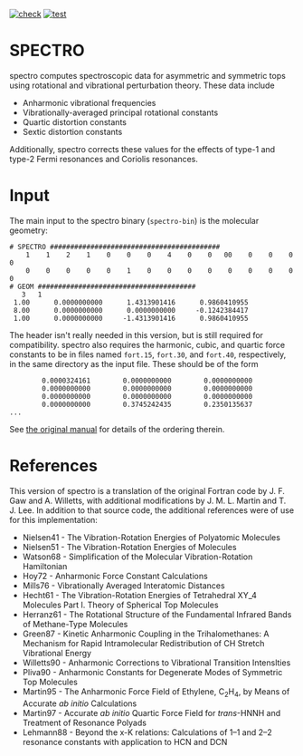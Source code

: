 [![check](https://github.com/ntBre/spectro/actions/workflows/check.yml/badge.svg)](https://github.com/ntBre/spectro/actions/workflows/check.yml)
[![test](https://github.com/ntBre/spectro/actions/workflows/test.yml/badge.svg)](https://github.com/ntBre/spectro/actions/workflows/test.yml)

# SPECTRO
spectro computes spectroscopic data for asymmetric and symmetric tops using
rotational and vibrational perturbation theory. These data include
- Anharmonic vibrational frequencies
- Vibrationally-averaged principal rotational constants
- Quartic distortion constants
- Sextic distortion constants

Additionally, spectro corrects these values for the effects of type-1 and type-2
Fermi resonances and Coriolis resonances.

# Input
The main input to the spectro binary (`spectro-bin`) is the molecular geometry:
```text
# SPECTRO ##########################################
    1    1    2    1    0    0    0    4    0    0   00    0    0    0    0
    0    0    0    0    0    1    0    0    0    0    0    0    0    0    0
# GEOM #######################################
   3   1
 1.00      0.0000000000      1.4313901416      0.9860410955
 8.00      0.0000000000      0.0000000000     -0.1242384417
 1.00      0.0000000000     -1.4313901416      0.9860410955
```
The header isn't really needed in this version, but is still required for compatibility.
spectro also requires the harmonic, cubic, and quartic force constants to be in files named
`fort.15`, `fort.30`, and `fort.40`, respectively, in the same directory as the input file.
These should be of the form
```text
        0.0000324161        0.0000000000        0.0000000000
        0.0000000000        0.0000000000        0.0000000000
        0.0000000000        0.0000000000        0.0000000000
        0.0000000000        0.3745242435        0.2350135637
...
```
See [the original manual](https://r410berry.com/static/media/spectro_manual.8f984ff8.pdf)
for details of the ordering therein.

# References
This version of spectro is a translation of the original Fortran code by J. F.
Gaw and A. Willetts, with additional modifications by J. M. L. Martin and T. J.
Lee. In addition to that source code, the additional references were of use for
this implementation:
  - Nielsen41 - The Vibration-Rotation Energies of Polyatomic Molecules
  - Nielsen51 - The Vibration-Rotation Energies of Molecules
  - Watson68 - Simplification of the Molecular Vibration-Rotation Hamiltonian
  - Hoy72 - Anharmonic Force Constant Calculations
  - Mills76 - Vibrationally Averaged Interatomic Distances
  - Hecht61 - The Vibration-Rotation Energies of Tetrahedral XY_4 Molecules Part
    I. Theory of Spherical Top Molecules
  - Herranz61 - The Rotational Structure of the Fundamental Infrared Bands of
    Methane-Type Molecules
  - Green87 - Kinetic Anharmonic Coupling in the Trihalomethanes: A Mechanism
    for Rapid Intramolecular Redistribution of CH Stretch Vibrational Energy
  - Willetts90 - Anharmonic Corrections to Vibrational Transition Intenslties
  - Pliva90 - Anharmonic Constants for Degenerate Modes of Symmetric Top
    Molecules
  - Martin95 - The Anharmonic Force Field of Ethylene, C<sub>2</sub>H<sub>4</sub>,
    by Means of Accurate *ab initio* Calculations
  - Martin97 - Accurate *ab initio* Quartic Force Field for *trans*-HNNH and Treatment
    of Resonance Polyads
  - Lehmann88 - Beyond the x-K relations: Calculations of 1–1 and 2–2 resonance
    constants with application to HCN and DCN
